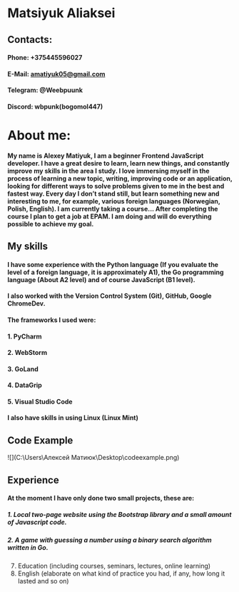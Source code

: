# Matsiyuk Aliaksei

## Contacts:

#### Phone: +375445596027
#### E-Mail: amatiyuk05@gmail.com
#### Telegram: @Weebpuunk
#### Discord: wbpunk(bogomol447)

# About me:

#### My name is Alexey Matiyuk, I am a beginner Frontend JavaScript developer. I have a great desire to learn, learn new things, and constantly improve my skills in the area I study. I love immersing myself in the process of learning a new topic, writing, improving code or an application, looking for different ways to solve problems given to me in the best and fastest way. Every day I don’t stand still, but learn something new and interesting to me, for example, various foreign languages (Norwegian, Polish, English). I am currently taking a course... After completing the course I plan to get a job at EPAM. I am doing and will do everything possible to achieve my goal.

## My skills
#### I have some experience with the Python language (If you evaluate the level of a foreign language, it is approximately A1), the Go programming language (About A2 level) and of course JavaScript (B1 level).
#### I also worked with the Version Control System (Git), GitHub, Google ChromeDev.
#### The frameworks I used were:
#### 1. PyCharm
#### 2. WebStorm
#### 3. GoLand
#### 4. DataGrip
#### 5. Visual Studio Code
#### I also have skills in using Linux (Linux Mint)

## Code Example
![](C:\Users\Алексей Матиюк\Desktop\codeexample.png)

## Experience
#### At the moment I have only done two small projects, these are:
##### 1. Local two-page website using the Bootstrap library and a small amount of Javascript code.
##### 2. A game with guessing a number using a binary search algorithm written in Go.

7. Education (including courses, seminars, lectures, online learning)
8. English (elaborate on what kind of practice you had, if any, how long it lasted and so on)